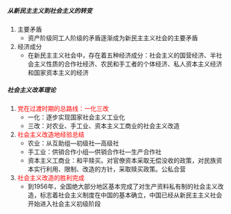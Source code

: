 ##### 从新民主主义到社会主义的转变

1. 主要矛盾
   - 资产阶级同工人阶级的矛盾逐渐成为新民主主义社会的主要矛盾
2. 经济成分
   - 在新民主主义社会中，存在着五种经济成分：社会主义的国营经济、半社会主义性质的合作社经济、农民和手工者的个体经济、私人资本主义经济和国家资本主义的经济

##### 社会主义改革理论

1. <font color="red">党在过渡时期的总路线：一化三改</font>
   - 一化：逐步实现国家社会主义工业化
   - 三改：对农业、手工业、资本主义工商业的社会主义改造
2. <font color="red">社会主义改造地经验总结</font>
   - 农业：从互助组—初级社—高级社
   - 手工业：供销合作小组—供销合作社—生产合作社
   - 资本主义工商业：和平赎买。对官僚资本采取无偿没收的政策，对民族资本实行利用、限制、改造的方针，采取赎买政策。公私合营
3. <font color="red">社会主义改造的胜利完成</font>
   - 到1956年，全国绝大部分地区基本完成了对生产资料私有制的社会主义改造，标志着社会主义制度在中国的基本确立，中国已经从新民主主义社会开始进入社会主义初级阶段